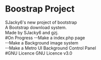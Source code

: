 # Boostrap Project
SJacky6's new project of bootstrap<br>
A Bootstrap download system.<br>
Made by SJacky6 and gzj.<br>
#On Progress
--Make a index.php page<br>
--Make a Background image system<br>
--Make a Metro UI Background Control Panel<br>
#GNU Licence
GNU Licence v3.0
